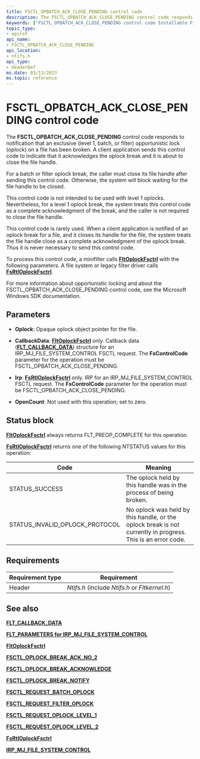 ```yaml
---
title: FSCTL_OPBATCH_ACK_CLOSE_PENDING control code
description: The FSCTL_OPBATCH_ACK_CLOSE_PENDING control code responds to notification that an exclusive (level 1, batch, or filter) opportunistic lock (oplock) on a file has been broken.
keywords: ["FSCTL_OPBATCH_ACK_CLOSE_PENDING control code Installable File System Drivers"]
topic_type:
- apiref
api_name:
- FSCTL_OPBATCH_ACK_CLOSE_PENDING
api_location:
- ntifs.h
api_type:
- HeaderDef
ms.date: 03/13/2023
ms.topic: reference
---
```


# FSCTL_OPBATCH_ACK_CLOSE_PENDING control code

The **FSCTL_OPBATCH_ACK_CLOSE_PENDING** control code responds to notification that an exclusive (level 1, batch, or filter) opportunistic lock (oplock) on a file has been broken. A client application sends this control code to indicate that it acknowledges the oplock break and it is about to close the file handle.

For a batch or filter oplock break, the caller must close its file handle after sending this control code. Otherwise, the system will block waiting for the file handle to be closed.

This control code is not intended to be used with level 1 oplocks. Nevertheless, for a level 1 oplock break, the system treats this control code as a complete acknowledgment of the break, and the caller is not required to close the file handle.

This control code is rarely used. When a client application is notified of an oplock break for a file, and it closes its handle for the file, the system treats the file handle close as a complete acknowledgment of the oplock break. Thus it is never necessary to send this control code.

To process this control code, a minifilter calls [**FltOplockFsctrl**](/windows-hardware/drivers/ddi/fltkernel/nf-fltkernel-fltoplockfsctrl) with the following parameters. A file system or legacy filter driver calls [**FsRtlOplockFsctrl**](/windows-hardware/drivers/ddi/ntifs/nf-ntifs-_fsrtl_advanced_fcb_header-fsrtloplockfsctrl).

For more information about opportunistic locking and about the FSCTL_OPBATCH_ACK_CLOSE_PENDING control code, see the Microsoft Windows SDK documentation.

## Parameters

- **Oplock**: Opaque oplock object pointer for the file.

- **CallbackData**: [**FltOplockFsctrl**](/windows-hardware/drivers/ddi/fltkernel/nf-fltkernel-fltoplockfsctrl) only. Callback data ([**FLT_CALLBACK_DATA**](/windows-hardware/drivers/ddi/fltkernel/ns-fltkernel-_flt_callback_data)) structure for an IRP_MJ_FILE_SYSTEM_CONTROL FSCTL request. The **FsControlCode** parameter for the operation must be FSCTL_OPBATCH_ACK_CLOSE_PENDING.

- **Irp**: [**FsRtlOplockFsctrl**](/windows-hardware/drivers/ddi/ntifs/nf-ntifs-_fsrtl_advanced_fcb_header-fsrtloplockfsctrl) only. IRP for an IRP_MJ_FILE_SYSTEM_CONTROL FSCTL request. The **FsControlCode** parameter for the operation must be FSCTL_OPBATCH_ACK_CLOSE_PENDING.

- **OpenCount**: Not used with this operation; set to zero.

## Status block

[**FltOplockFsctrl**](/windows-hardware/drivers/ddi/fltkernel/nf-fltkernel-fltoplockfsctrl) always returns FLT_PREOP_COMPLETE for this operation.

[**FsRtlOplockFsctrl**](/windows-hardware/drivers/ddi/ntifs/nf-ntifs-_fsrtl_advanced_fcb_header-fsrtloplockfsctrl) returns one of the following NTSTATUS values for this operation:

| Code | Meaning |
| ---- | ------- |
| STATUS_SUCCESS | The oplock held by this handle was in the process of being broken. |
| STATUS_INVALID_OPLOCK_PROTOCOL | No oplock was held by this handle, or the oplock break is not currently in progress. This is an error code. |

## Requirements

| Requirement type | Requirement |
| ---------------- | ----------- |
| Header | *Ntifs.h* (include *Ntifs.h* or *Fltkernel.h*) |

## See also

[**FLT_CALLBACK_DATA**](/windows-hardware/drivers/ddi/fltkernel/ns-fltkernel-_flt_callback_data)

[**FLT_PARAMETERS for IRP_MJ_FILE_SYSTEM_CONTROL**](flt-parameters-for-irp-mj-file-system-control.md)

[**FltOplockFsctrl**](/windows-hardware/drivers/ddi/fltkernel/nf-fltkernel-fltoplockfsctrl)

[**FSCTL_OPLOCK_BREAK_ACK_NO_2**](fsctl-oplock-break-ack-no-2.md)

[**FSCTL_OPLOCK_BREAK_ACKNOWLEDGE**](fsctl-oplock-break-acknowledge.md)

[**FSCTL_OPLOCK_BREAK_NOTIFY**](fsctl-oplock-break-notify.md)

[**FSCTL_REQUEST_BATCH_OPLOCK**](fsctl-request-batch-oplock.md)

[**FSCTL_REQUEST_FILTER_OPLOCK**](fsctl-request-filter-oplock.md)

[**FSCTL_REQUEST_OPLOCK_LEVEL_1**](fsctl-request-oplock-level-1.md)

[**FSCTL_REQUEST_OPLOCK_LEVEL_2**](fsctl-request-oplock-level-2.md)

[**FsRtlOplockFsctrl**](/windows-hardware/drivers/ddi/ntifs/nf-ntifs-_fsrtl_advanced_fcb_header-fsrtloplockfsctrl)

[**IRP_MJ_FILE_SYSTEM_CONTROL**](irp-mj-file-system-control.md)
